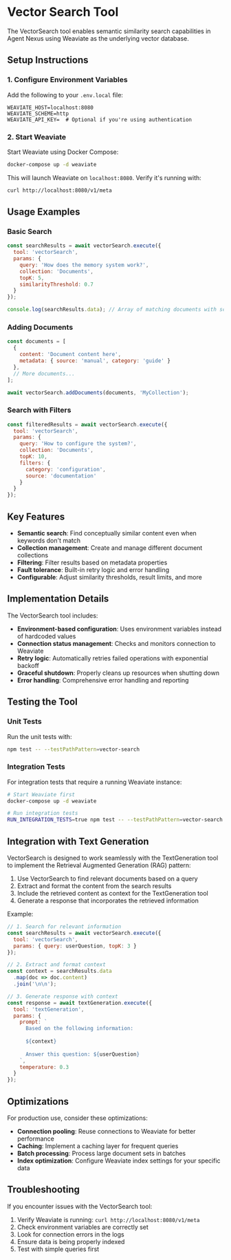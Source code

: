 # Vector Search Tool

The VectorSearch tool enables semantic similarity search capabilities in Agent Nexus using Weaviate as the underlying vector database.

## Setup Instructions

### 1. Configure Environment Variables

Add the following to your `.env.local` file:

```
WEAVIATE_HOST=localhost:8080
WEAVIATE_SCHEME=http
WEAVIATE_API_KEY=  # Optional if you're using authentication
```

### 2. Start Weaviate

Start Weaviate using Docker Compose:

```bash
docker-compose up -d weaviate
```

This will launch Weaviate on `localhost:8080`. Verify it's running with:

```bash
curl http://localhost:8080/v1/meta
```

## Usage Examples

### Basic Search

```javascript
const searchResults = await vectorSearch.execute({
  tool: 'vectorSearch',
  params: {
    query: 'How does the memory system work?',
    collection: 'Documents',
    topK: 5,
    similarityThreshold: 0.7
  }
});

console.log(searchResults.data); // Array of matching documents with scores
```

### Adding Documents

```javascript
const documents = [
  { 
    content: 'Document content here', 
    metadata: { source: 'manual', category: 'guide' } 
  },
  // More documents...
];

await vectorSearch.addDocuments(documents, 'MyCollection');
```

### Search with Filters

```javascript
const filteredResults = await vectorSearch.execute({
  tool: 'vectorSearch',
  params: {
    query: 'How to configure the system?',
    collection: 'Documents',
    topK: 10,
    filters: {
      category: 'configuration',
      source: 'documentation'
    }
  }
});
```

## Key Features

- **Semantic search**: Find conceptually similar content even when keywords don't match
- **Collection management**: Create and manage different document collections
- **Filtering**: Filter results based on metadata properties
- **Fault tolerance**: Built-in retry logic and error handling
- **Configurable**: Adjust similarity thresholds, result limits, and more

## Implementation Details

The VectorSearch tool includes:

- **Environment-based configuration**: Uses environment variables instead of hardcoded values
- **Connection status management**: Checks and monitors connection to Weaviate
- **Retry logic**: Automatically retries failed operations with exponential backoff
- **Graceful shutdown**: Properly cleans up resources when shutting down
- **Error handling**: Comprehensive error handling and reporting

## Testing the Tool

### Unit Tests

Run the unit tests with:

```bash
npm test -- --testPathPattern=vector-search
```

### Integration Tests

For integration tests that require a running Weaviate instance:

```bash
# Start Weaviate first
docker-compose up -d weaviate

# Run integration tests
RUN_INTEGRATION_TESTS=true npm test -- --testPathPattern=vector-search.integration
```

## Integration with Text Generation

VectorSearch is designed to work seamlessly with the TextGeneration tool to implement the Retrieval Augmented Generation (RAG) pattern:

1. Use VectorSearch to find relevant documents based on a query
2. Extract and format the content from the search results
3. Include the retrieved content as context for the TextGeneration tool
4. Generate a response that incorporates the retrieved information

Example:

```javascript
// 1. Search for relevant information
const searchResults = await vectorSearch.execute({
  tool: 'vectorSearch',
  params: { query: userQuestion, topK: 3 }
});

// 2. Extract and format context
const context = searchResults.data
  .map(doc => doc.content)
  .join('\n\n');

// 3. Generate response with context
const response = await textGeneration.execute({
  tool: 'textGeneration',
  params: {
    prompt: `
      Based on the following information:
      
      ${context}
      
      Answer this question: ${userQuestion}
    `,
    temperature: 0.3
  }
});
```

## Optimizations

For production use, consider these optimizations:

- **Connection pooling**: Reuse connections to Weaviate for better performance
- **Caching**: Implement a caching layer for frequent queries
- **Batch processing**: Process large document sets in batches
- **Index optimization**: Configure Weaviate index settings for your specific data

## Troubleshooting

If you encounter issues with the VectorSearch tool:

1. Verify Weaviate is running: `curl http://localhost:8080/v1/meta`
2. Check environment variables are correctly set
3. Look for connection errors in the logs
4. Ensure data is being properly indexed
5. Test with simple queries first

